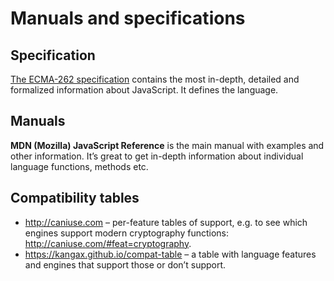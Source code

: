 # Manuals and specifications

## Specification

[The ECMA-262 specification](https://www.ecma-international.org/publications/standards/Ecma-262.htm) contains the most in-depth, detailed and formalized information about JavaScript. It defines the language.

## Manuals

**MDN (Mozilla) JavaScript Reference** is the main manual with examples and other information. It’s great to get in-depth information about individual language functions, methods etc.

## Compatibility tables

- http://caniuse.com – per-feature tables of support, e.g. to see which engines support modern cryptography functions: http://caniuse.com/#feat=cryptography.
- https://kangax.github.io/compat-table – a table with language features and engines that support those or don’t support.